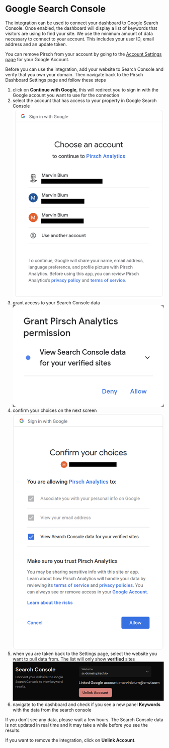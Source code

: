 # Google Search Console

The integration can be used to connect your dashboard to Google Search Console. Once enabled, the dashboard will display a list of keywords that visitors are using to find your site. We use the minimum amount of data necessary to connect to your account. This includes your user ID, email address and an update token.

You can remove Pirsch from your account by going to the [Account Settings page](https://myaccount.google.com/permissions) for your Google Account.

Before you can use the integration, add your website to Search Console and verify that you own your domain. Then navigate back to the Pirsch Dashboard Settings page and follow these steps

1. click on **Continue with Google**, this will redirect you to sign in with the Google account you want to use for the connection
2. select the account that has access to your property in Google Search Console ![Site Selection](../static/integrations/gsc/settings-gsc-accounts.png)
3. grant access to your Search Console data ![Site Selection](../static/integrations/gsc/settings-gsc-permissions.png)
4. confirm your choices on the next screen ![Site Selection](../static/integrations/gsc/settings-gsc-confirmation.png)
5. when you are taken back to the Settings page, select the website you want to pull data from. The list will only show **verified** sites ![Site Selection](../static/integrations/gsc/settings-gsc-integration.png)
6. navigate to the dashboard and check if you see a new panel **Keywords** with the data from the search console

If you don't see any data, please wait a few hours. The Search Console data is not updated in real time and it may take a while before you see the results.

If you want to remove the integration, click on **Unlink Account**.